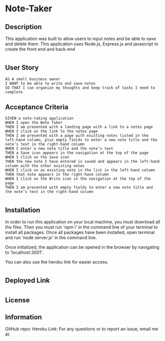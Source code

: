 # Note-Taker

## Description
This application was built to allow users to input notes and be able to save and delete them.
This application uses Node.js, Express.js and javascript to create the front end and back-end
#

## User Story

```
AS A small business owner
I WANT to be able to write and save notes
SO THAT I can organize my thoughts and keep track of tasks I need to complete
```


## Acceptance Criteria

```
GIVEN a note-taking application
WHEN I open the Note Taker
THEN I am presented with a landing page with a link to a notes page
WHEN I click on the link to the notes page
THEN I am presented with a page with existing notes listed in the left-hand column, plus empty fields to enter a new note title and the note’s text in the right-hand column
WHEN I enter a new note title and the note’s text
THEN a Save icon appears in the navigation at the top of the page
WHEN I click on the Save icon
THEN the new note I have entered is saved and appears in the left-hand column with the other existing notes
WHEN I click on an existing note in the list in the left-hand column
THEN that note appears in the right-hand column
WHEN I click on the Write icon in the navigation at the top of the page
THEN I am presented with empty fields to enter a new note title and the note’s text in the right-hand column
```
#

## Installation
In order to run this application on your local machine, you must download all the files. Then you must run 'npm i' in the command line of your terminal to install all packages. Once all packages have been installed, open terminal and run 'node server.js' in the command line.

Once initialized, the application can be opened in the browser by navigating to 'localhost:3001'.

You can also use the heroku link for easier access.
#

## Deployed Link
#

## License 


## Information
GitHub repo: 
Heroku Link:
For any questions or to report an issue, email me at:

